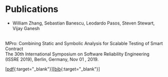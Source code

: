 # Publications

- William Zhang, Sebastian Banescu, Leodardo Pasos, Steven Stewart, Vijay Ganesh 
</br>
MPro: Combining Static and Symbolic Analysis for Scalable Testing of Smart Contract
</br>
The 30th International Symposium on Software Reliability Engineering (ISSRE 2019), Berlin, Germany, Nov 01 , 2019. 

[[pdf](https://arxiv.org/pdf/1911.00570.pdf){:target="_blank"}][[bib](https://dblp.uni-trier.de/rec/conf/issre/ZhangBPSG19.html){:target="_blank"}]